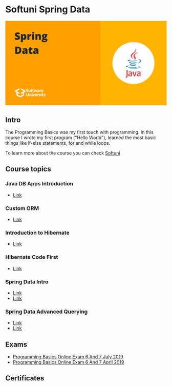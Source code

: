 # Softuni Spring Data

![spring-data-softuni](spring-data-softuni.png)

## Intro
The Programming Basics was my first touch with programming. In this course I wrote my first program ("Hello World"), learned the most basic things like if-else statements, for and while loops.

To learn more about the course you can check [Softuni](https://softuni.bg/)


## Course topics
### Java DB Apps Introduction
- [Link](https://github.com/DenisBuserski/Softuni_Spring_Data/tree/main/Exercise-Java-DB-Apps-Introduction-04)
### Custom ORM
- [Link](https://github.com/DenisBuserski/Softuni-Spring-Data/tree/main/Custom-ORM)
### Introduction to Hibernate
- [Link](https://github.com/DenisBuserski/Softuni-Spring-Data/tree/main/Exercise-Introduction-To-Hibernate-08)
### Hibernate Code First
- [Link](https://github.com/DenisBuserski/Softuni-Spring-Data/tree/main/Exercise-Hibernate-Code-First-10)
### Spring Data Intro
- [Link](https://github.com/DenisBuserski/Softuni-Spring-Data/tree/main/Exercise-Spring-Data-Intro-12-User-System)
- [Link](https://github.com/DenisBuserski/Softuni-Spring-Data/tree/main/Exercise-Spring-Data-Intro-12-Bookshop-System)
### Spring Data Advanced Querying
- [Link](https://github.com/DenisBuserski/Softuni-Spring-Data/tree/main/Spring-Data-Advanced-Quering-13)
- [Link](https://github.com/DenisBuserski/Softuni-Spring-Data/tree/main/Exercise-Spring-Data-Advanced-Quering-14)


## Exams
- [Programming Basics Online Exam 6 And 7 July 2019](https://github.com/DenisBuserski/SoftUni-Programming-Basics-Java/tree/main/Programming_Basics_Online_Exam_6_And_7_July_2019)
- [Programming Basics Online Exam 6 And 7 April 2019](https://github.com/DenisBuserski/SoftUni-Programming-Basics-Java/tree/main/Programming_Basics_Online_Exam_6_And_7_April_2019)


## Certificates

